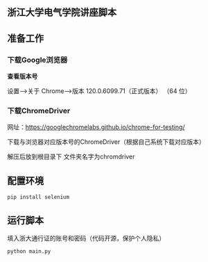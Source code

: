 ## 浙江大学电气学院讲座脚本

## 准备工作

### 下载Google浏览器

**查看版本号**

设置-->关于 Chrome-->版本 120.0.6099.71（正式版本） （64 位）

### 下载ChromeDriver

网址：https://googlechromelabs.github.io/chrome-for-testing/

下载与浏览器对应版本号的ChromeDriver（根据自己系统下载对应版本）

解压后放到根目录下 文件夹名字为chromdriver

## 配置环境

```
pip install selenium
```

## 运行脚本

填入浙大通行证的账号和密码（代码开源，保护个人隐私）

```
python main.py
```

